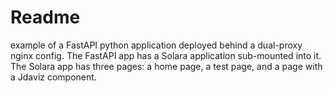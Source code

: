 
# Readme

example of a FastAPI python application deployed behind a dual-proxy nginx config.
The FastAPI app has a Solara application sub-mounted into it.  The Solara app has
three pages: a home page, a test page, and a page with a Jdaviz component.
